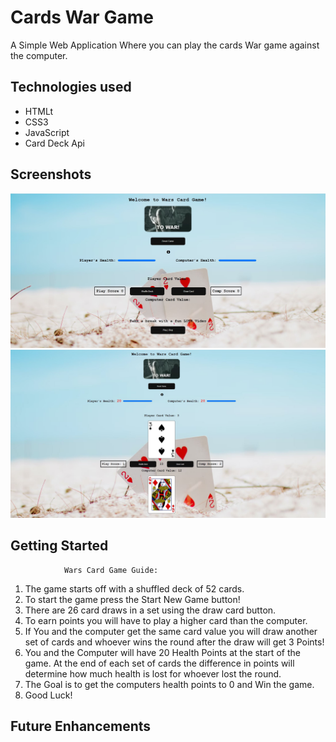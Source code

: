 # Cards War Game

A Simple Web Application Where you can play the cards War game against the computer.

## Technologies used
- HTMLt
- CSS3
- JavaScript
- Card Deck Api

## Screenshots
![Wars Card Game](/images/screenshot1WarGame.jpg "Front-end Screenshot")
![Wars Card Game](/images/screenshot2WarGame.jpg "Front-end Screenshot")






## Getting Started
                Wars Card Game Guide:
                
1. The game starts off with a shuffled deck of 52 cards.
2. To start the game press the Start New Game button!
3. There are 26 card draws in a set using the draw card button.
4. To earn points you will have to play a higher card than the computer.
5. If You and the computer get the same card value you will draw another set of cards and whoever wins the round after the draw will get 3 Points!
6. You and the Computer will have 20 Health Points at the start of the game. At the end of each set of cards the difference in points will determine how much health is lost for whoever lost the round.
7. The Goal is to get the computers health points to 0 and Win the game.
8. Good Luck!


## Future Enhancements
